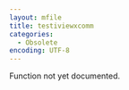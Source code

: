 ```yaml
---
layout: mfile
title: testiviewxcomm
categories:
  - Obsolete
encoding: UTF-8
---
```


Function not yet documented.
